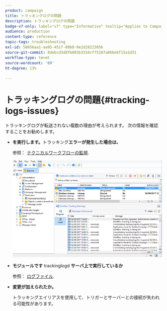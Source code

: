 ```yaml
---
product: campaign
title: トラッキングログの問題
description: トラッキングログの問題
badge-v7-only: label="v7" type="Informative" tooltip="Applies to Campaign Classic v7 only"
audience: production
content-type: reference
topic-tags: troubleshooting
exl-id: 58656aa1-aa95-451f-80b8-9e2d28223056
source-git-commit: 8debcd3d8fb883b3316cf75187a86bebf15a1d31
workflow-type: tm+mt
source-wordcount: '69'
ht-degree: 13%

---
```


# トラッキングログの問題{#tracking-logs-issues}



トラッキングログが転送されない複数の理由が考えられます。 次の情報を確認することをお勧めします。

* **を実行します。**&#x200B;トラッキング&#x200B;**エラーが発生した場合は、**

  参照： [テクニカルワークフローの監視](../../workflow/using/monitoring-technical-workflows.md).

  ![](assets/tracking_scheduled_task.png)

* **モジュールです** trackinglogd **サーバ上で実行しているか**

  参照： [ログファイル](../../production/using/log-files.md).

* **変更が加えられたか。**

  トラッキングエイリアスを使用して、トリガーとサーバーとの接続が失われる可能性があります。
